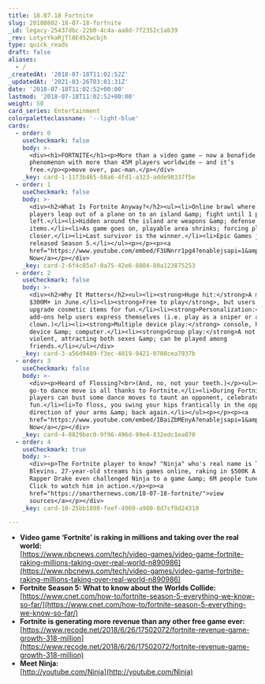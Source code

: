 ```yaml
---
title: 18.07.18 Fortnite
slug: 20180802-18-07-18-fortnite
_id: legacy-25437dbc-22b0-4c4a-aa8d-7f2352c1ab39
_rev: LotyrYkaRjTl0E452wcbjh
type: quick_reads
draft: false
aliases:
  - /
_createdAt: '2018-07-18T11:02:52Z'
_updatedAt: '2021-03-26T03:01:31Z'
date: '2018-07-18T11:02:52+00:00'
lastmod: '2018-07-18T11:02:52+00:00'
weight: 50
card_series: Entertainment
colorpaletteclassname: '--light-blue'
cards:
  - order: 0
    useCheckmark: false
    body: >-
      <div><h1>FORTNITE</h1><p>More than a video game – now a bonafide
      phenomenon with more than 45M players worldwide – and it’s
      free.</p><p>move over, pac-man.</p></div>
    _key: card-1-1173b465-68a6-4fd1-a323-adde98337f5e
  - order: 1
    useCheckmark: false
    body: >-
      <div><h2>What Is Fortnite Anyway?</h2><ul><li>Online brawl where 100
      players leap out of a plane on to an island &amp; fight until 1 person is
      left.</li><li>Hidden around the island are weapons &amp; defense
      items.</li><li>As game goes on, playable area shrinks; forcing players
      closer.</li><li>Last survivor is the winner.</li><li>Epic Games just
      released Season 5.</li></ul><p></p><p><a
      href="https://www.youtube.com/embed/F3UNnrr1pg4?enablejsapi=1&amp;autoplay=1&amp;rel=0">Watch
      Now</a></p></div>
    _key: card-2-6f4c85a7-0a75-42e6-8804-80a123875253
  - order: 2
    useCheckmark: false
    body: >-
      <div><h2>Why It Matters</h2><ul><li><strong>Huge hit:</strong>A made
      $300M+ in June.</li><li><strong>Free to play</strong>, but users may
      upgrade cosmetic items for fun.</li><li><strong>Personalization:</strong>A
      add-ons help users express themselves (i.e. play as a sniper or as a
      clown.)</li><li><strong>Multiple device play:</strong> console, handheld
      device &amp; computer.</li><li><strong>Group play:</strong>A not super
      violent, attracting both sexes &amp; can be played among
      friends.</li></ul></div>
    _key: card-3-a56d9489-f3ec-4019-9421-0708cea7937b
  - order: 3
    useCheckmark: false
    body: >-
      <div><p>Heard of Flossing?<br>(And, no, not your teeth.)</p><ul><li>2018’s
      go-to dance move is all thanks to Fortnite.</li><li>During Fortnite,
      players can bust some dance moves to taunt an opponent, celebrate, or for
      fun.</li><li>To floss, you swing your hips frantically in the opposite
      direction of your arms &amp; back again.</li></ul><p></p><p><a
      href="https://www.youtube.com/embed/IBaiZbMEnyA?enablejsapi=1&amp;autoplay=1&amp;rel=0">Watch
      Now</a></p></div>
    _key: card-4-8829bec0-9f96-496d-99e4-832edc1ea070
  - order: 4
    useCheckmark: true
    body: >-
      <div><p>The Fortnite player to know? "Ninja" who's real name is Tyler
      Blevins. 27-year-old streams his games online, raking in $500K A MONTH.
      Rapper Drake even challenged Ninja to a game &amp; 6M people tuned in.
      Click to watch him in action.</p><p><a
      href="https://smarthernews.com/18-07-18-fortnite/">view
      sources</a></p></div>
    _key: card-10-25bb1898-feef-4969-a980-8d7cf9d24310

---
```

* **Video game ‘Fortnite’ is raking in millions and taking over the real world:**  
[https://www.nbcnews.com/tech/video-games/video-game-fortnite-raking-millions-taking-over-real-world-n890986](https://www.nbcnews.com/tech/video-games/video-game-fortnite-raking-millions-taking-over-real-world-n890986)
* **Fortnite Season 5: What to know about the Worlds Collide:**  
[https://www.cnet.com/how-to/fortnite-season-5-everything-we-know-so-far/](https://www.cnet.com/how-to/fortnite-season-5-everything-we-know-so-far/)
* **Fortnite is generating more revenue than any other free game ever:**  
[https://www.recode.net/2018/6/26/17502072/fortnite-revenue-game-growth-318-million](https://www.recode.net/2018/6/26/17502072/fortnite-revenue-game-growth-318-million)
* **Meet Ninja:**  
[http://youtube.com/Ninja](http://youtube.com/Ninja)